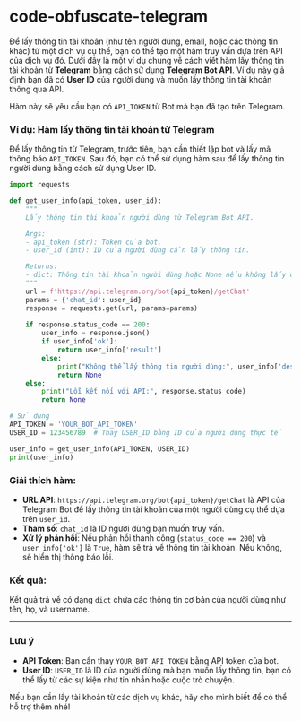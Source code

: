 # code-obfuscate-telegram
Để lấy thông tin tài khoản (như tên người dùng, email, hoặc các thông tin khác) từ một dịch vụ cụ thể, bạn có thể tạo một hàm truy vấn dựa trên API của dịch vụ đó. Dưới đây là một ví dụ chung về cách viết hàm lấy thông tin tài khoản từ **Telegram** bằng cách sử dụng **Telegram Bot API**. Ví dụ này giả định bạn đã có **User ID** của người dùng và muốn lấy thông tin tài khoản thông qua API.

Hàm này sẽ yêu cầu bạn có `API_TOKEN` từ Bot mà bạn đã tạo trên Telegram.

### Ví dụ: Hàm lấy thông tin tài khoản từ Telegram

Để lấy thông tin từ Telegram, trước tiên, bạn cần thiết lập bot và lấy mã thông báo `API_TOKEN`. Sau đó, bạn có thể sử dụng hàm sau để lấy thông tin người dùng bằng cách sử dụng User ID.

```python
import requests

def get_user_info(api_token, user_id):
    """
    Lấy thông tin tài khoản người dùng từ Telegram Bot API.

    Args:
    - api_token (str): Token của bot.
    - user_id (int): ID của người dùng cần lấy thông tin.

    Returns:
    - dict: Thông tin tài khoản người dùng hoặc None nếu không lấy được.
    """
    url = f'https://api.telegram.org/bot{api_token}/getChat'
    params = {'chat_id': user_id}
    response = requests.get(url, params=params)
    
    if response.status_code == 200:
        user_info = response.json()
        if user_info['ok']:
            return user_info['result']
        else:
            print("Không thể lấy thông tin người dùng:", user_info['description'])
            return None
    else:
        print("Lỗi kết nối với API:", response.status_code)
        return None

# Sử dụng
API_TOKEN = 'YOUR_BOT_API_TOKEN'
USER_ID = 123456789  # Thay USER_ID bằng ID của người dùng thực tế

user_info = get_user_info(API_TOKEN, USER_ID)
print(user_info)
```

### Giải thích hàm:
- **URL API**: `https://api.telegram.org/bot{api_token}/getChat` là API của Telegram Bot để lấy thông tin tài khoản của một người dùng cụ thể dựa trên `user_id`.
- **Tham số**: `chat_id` là ID người dùng bạn muốn truy vấn.
- **Xử lý phản hồi**: Nếu phản hồi thành công (`status_code == 200`) và `user_info['ok']` là `True`, hàm sẽ trả về thông tin tài khoản. Nếu không, sẽ hiển thị thông báo lỗi.

### Kết quả:
Kết quả trả về có dạng `dict` chứa các thông tin cơ bản của người dùng như tên, họ, và username.

---

### Lưu ý
- **API Token**: Bạn cần thay `YOUR_BOT_API_TOKEN` bằng API token của bot.
- **User ID**: `USER_ID` là ID của người dùng mà bạn muốn lấy thông tin, bạn có thể lấy từ các sự kiện như tin nhắn hoặc cuộc trò chuyện.

Nếu bạn cần lấy tài khoản từ các dịch vụ khác, hãy cho mình biết để có thể hỗ trợ thêm nhé!
